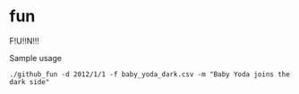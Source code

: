 # fun
F!U!!N!!!

Sample usage
```
./github_fun -d 2012/1/1 -f baby_yoda_dark.csv -m "Baby Yoda joins the dark side"
```
